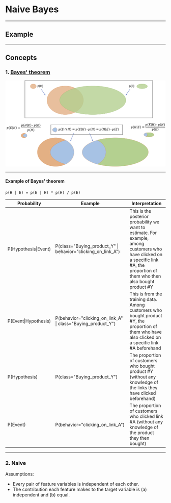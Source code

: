 # Naive Bayes 

<hr>

## Example

<hr>

## Concepts

### 1. <a href="https://en.wikipedia.org/wiki/Bayes%27_theorem">Bayes' theorem</a>

<p align="center"><img src="./images/Bayes_theorem.png" width="700px"></p>

<hr>

#### Example of Bayes' theorem

```
p(H | E) = p(E | H) * p(H) / p(E)
```

Probability | Example | Interpretation
--- | --- | ---
P(Hypothesis\|Event) | P(class="Buying_product_Y" \| behavior="clicking_on_link_A") | This is the posterior probability we want to estimate. For example, among customers who have clicked on a specific link #A, the proportion of them who then also bought product #Y
P(Event\|Hypothesis) | P(behavior="clicking_on_link_A" \| class="Buying_product_Y") | This is from the training data. Among customers who bought product #Y, the proportion of them who have also clicked on a specific link #A beforehand
P(Hypothesis) | P(class="Buying_product_Y") | The proportion of customers who bought product #Y (without any knowledge of the links they have clicked beforehand)
P(Event) | P(behavior="clicking_on_link_A") | The proportion of customers who clicked link #A (without any knowledge of the product they then bought)

<hr>

### 2. Naive

Assumptions:
- Every pair of feature variables is independent of each other.
- The contribution each feature makes to the target variable is (a) independent and (b) equal.
